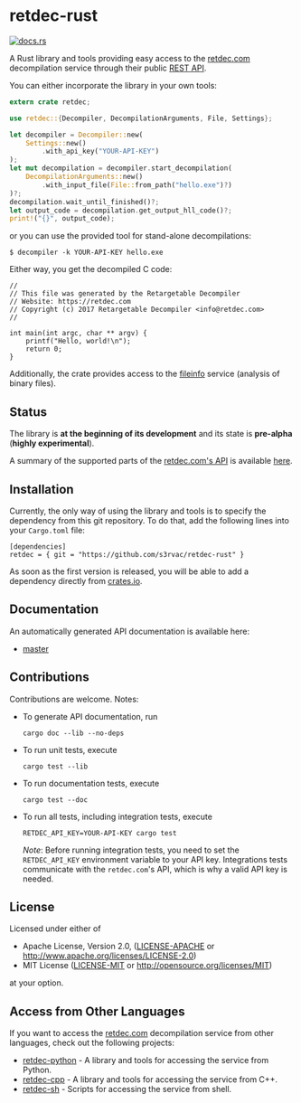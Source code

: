 # retdec-rust

[![docs.rs](https://docs.rs/retdec/badge.svg)](https://docs.rs/retdec)

A Rust library and tools providing easy access to the
[retdec.com](https://retdec.com) decompilation service through their public
[REST API](https://retdec.com/api/).

You can either incorporate the library in your own tools:

```rust
extern crate retdec;

use retdec::{Decompiler, DecompilationArguments, File, Settings};

let decompiler = Decompiler::new(
    Settings::new()
        .with_api_key("YOUR-API-KEY")
);
let mut decompilation = decompiler.start_decompilation(
    DecompilationArguments::new()
        .with_input_file(File::from_path("hello.exe")?)
)?;
decompilation.wait_until_finished()?;
let output_code = decompilation.get_output_hll_code()?;
print!("{}", output_code);
```

or you can use the provided tool for stand-alone decompilations:

```text
$ decompiler -k YOUR-API-KEY hello.exe
```

Either way, you get the decompiled C code:

```text
//
// This file was generated by the Retargetable Decompiler
// Website: https://retdec.com
// Copyright (c) 2017 Retargetable Decompiler <info@retdec.com>
//

int main(int argc, char ** argv) {
    printf("Hello, world!\n");
    return 0;
}
```

Additionally, the crate provides access to the
[fileinfo](https://retdec.com/api/docs/fileinfo.html) service (analysis of
binary files).

## Status

The library is **at the beginning of its development** and its state is
**pre-alpha** (**highly experimental**).

A summary of the supported parts of the [retdec.com's
API](https://retdec.com/api/docs/index.html) is available
[here](https://github.com/s3rvac/retdec-rust/tree/master/STATUS.md).

## Installation

Currently, the only way of using the library and tools is to specify the
dependency from this git repository. To do that, add the following lines into
your `Cargo.toml` file:

```text
[dependencies]
retdec = { git = "https://github.com/s3rvac/retdec-rust" }
```

As soon as the first version is released, you will be able to add a dependency
directly from [crates.io](https://crates.io/).

## Documentation

An automatically generated API documentation is available here:

* [master](https://projects.petrzemek.net/retdec-rust/doc/master/retdec/index.html)

## Contributions

Contributions are welcome. Notes:

* To generate API documentation, run

    ```text
    cargo doc --lib --no-deps
    ```

* To run unit tests, execute

    ```text
    cargo test --lib
    ```

* To run documentation tests, execute

    ```text
    cargo test --doc
    ```

* To run all tests, including integration tests, execute

    ```text
    RETDEC_API_KEY=YOUR-API-KEY cargo test
    ```

  *Note*: Before running integration tests, you need to set the
  `RETDEC_API_KEY` environment variable to your API key. Integrations tests
  communicate with the `retdec.com`'s API, which is why a valid API key is
  needed.

## License

Licensed under either of

* Apache License, Version 2.0,
  ([LICENSE-APACHE](https://github.com/s3rvac/retdec-rust/tree/master/LICENSE-APACHE)
  or http://www.apache.org/licenses/LICENSE-2.0)
* MIT License
  ([LICENSE-MIT](https://github.com/s3rvac/retdec-rust/tree/master/LICENSE-APACHE)
  or http://opensource.org/licenses/MIT)

at your option.

## Access from Other Languages

If you want to access the [retdec.com](https://retdec.com) decompilation
service from other languages, check out the following projects:

* [retdec-python](https://github.com/s3rvac/retdec-python) - A library and
  tools for accessing the service from Python.
* [retdec-cpp](https://github.com/s3rvac/retdec-cpp) - A library and tools for
  accessing the service from C++.
* [retdec-sh](https://github.com/s3rvac/retdec-sh) - Scripts for accessing the
  service from shell.
